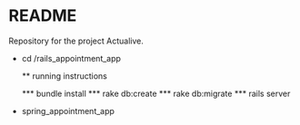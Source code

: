 # README

Repository for the project Actualive.


* cd /rails_appointment_app

  ** running instructions

    *** bundle install
    *** rake db:create
    *** rake db:migrate
    *** rails server

* spring_appointment_app